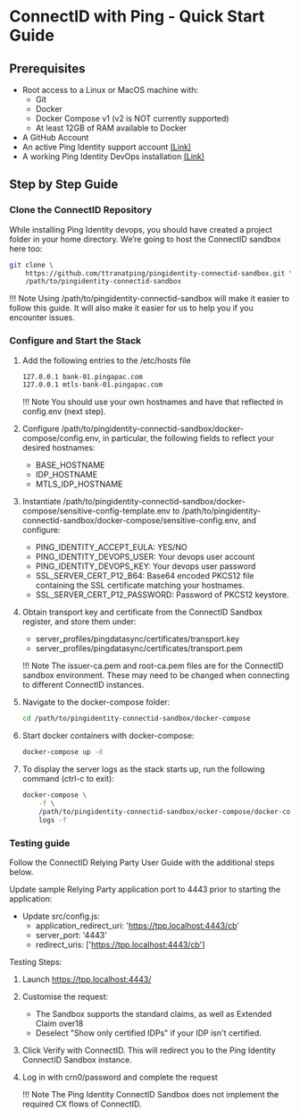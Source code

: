 # ConnectID with Ping - Quick Start Guide


## Prerequisites

- Root access to a Linux or MacOS machine with:
    - Git
    - Docker
    - Docker Compose v1 (v2 is NOT currently supported)
    - At least 12GB of RAM available to Docker
- A GitHub Account
- An active Ping Identity support account [(Link)](https://www.pingidentity.com/en/account/register.html)
- A working Ping Identity DevOps installation [(Link)](https://devops.pingidentity.com)

## Step by Step Guide

### Clone the ConnectID Repository

While installing Ping Identity devops, you should have created a project folder in your home directory. We’re going to host the ConnectID sandbox here too:<br>

```sh
git clone \
    https://github.com/ttranatping/pingidentity-connectid-sandbox.git \
    /path/to/pingidentity-connectid-sandbox
```

!!! Note
    Using /path/to/pingidentity-connectid-sandbox will make it easier to follow this guide. It will also make it easier for us to help you if you encounter issues.

### Configure and Start the Stack

1. Add the following entries to the /etc/hosts file

    ```sh
    127.0.0.1 bank-01.pingapac.com
    127.0.0.1 mtls-bank-01.pingapac.com
    ```
    !!! Note
      You should use your own hostnames and have that reflected in config.env (next step).

1. Configure /path/to/pingidentity-connectid-sandbox/docker-compose/config.env, in particular, the following fields to reflect your desired hostnames:

    - BASE_HOSTNAME
    - IDP_HOSTNAME
    - MTLS_IDP_HOSTNAME

1. Instantiate /path/to/pingidentity-connectid-sandbox/docker-compose/sensitive-config-template.env to /path/to/pingidentity-connectid-sandbox/docker-compose/sensitive-config.env, and configure:

    - PING_IDENTITY_ACCEPT_EULA: YES/NO
    - PING_IDENTITY_DEVOPS_USER: Your devops user account
    - PING_IDENTITY_DEVOPS_KEY: Your devops user password
    - SSL_SERVER_CERT_P12_B64: Base64 encoded PKCS12 file containing the SSL certificate matching your hostnames.
    - SSL_SERVER_CERT_P12_PASSWORD: Password of PKCS12 keystore.

1. Obtain transport key and certificate from the ConnectID Sandbox register, and store them under:

    - server_profiles/pingdatasync/certificates/transport.key
    - server_profiles/pingdatasync/certificates/transport.pem

    !!! Note
      The issuer-ca.pem and root-ca.pem files are for the ConnectID sandbox environment. These may need to be changed when connecting to different ConnectID instances.

1. Navigate to the docker-compose folder:

    ```sh
    cd /path/to/pingidentity-connectid-sandbox/docker-compose
    ```

1. Start docker containers with docker-compose:

    ```sh
    docker-compose up -d
    ```

1. To display the server logs as the stack starts up, run the following command (ctrl-c to exit):

    ```sh
    docker-compose \
        -f \
        /path/to/pingidentity-connectid-sandbox/ocker-compose/docker-compose.yaml \
        logs -f
    ```

### Testing guide

Follow the ConnectID Relying Party User Guide with the additional steps below.

Update sample Relying Party application port to 4443 prior to starting the application:
- Update src/config.js:
  - application_redirect_uri: 'https://tpp.localhost:4443/cb'
  - server_port: '4443'
  - redirect_uris: ['https://tpp.localhost:4443/cb']


Testing Steps:

1. Launch https://tpp.localhost:4443/

1. Customise the request:

    - The Sandbox supports the standard claims, as well as Extended Claim over18
    - Deselect "Show only certified IDPs" if your IDP isn't certified.

1. Click Verify with ConnectID. This will redirect you to the Ping Identity ConnectID Sandbox instance.

1. Log in with crn0/password and complete the request

   !!! Note
     The Ping Identity ConnectID Sandbox does not implement the required CX flows of ConnectID.
